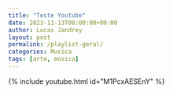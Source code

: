 ```yaml
---
title: "Teste Youtube"
date: 2023-11-13T00:00:00+00:00
author: Lucas Jandrey
layout: post
permalink: /playlist-geral/
categories: Musica
tags: [arte, música]
---
```


{% include youtube.html id="M1PcxAESEnY" %}